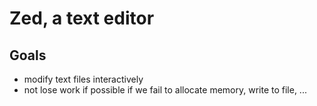 # Zed, a text editor

## Goals

* modify text files interactively
* not lose work if possible if we fail to allocate memory, write to file, ...
